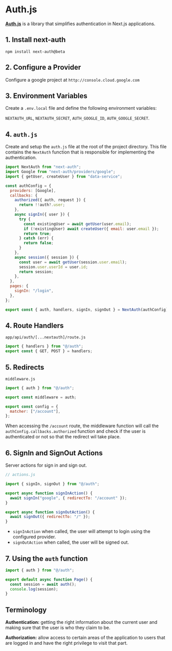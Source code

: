 # Auth.js

[**Auth.js**](https://authjs.dev/getting-started/installation) is a library that simplifies authentication in Next.js applications.

## 1. Install next-auth

```
npm install next-auth@beta
```

## 2. Configure a Provider

Configure a google project at `http://console.cloud.google.com`

## 3. Environment Variables

Create a `.env.local` file and define the following environment variables:

`NEXTAUTH_URL`, `NEXTAUTH_SECRET`, `AUTH_GOOGLE_ID`, `AUTH_GOOGLE_SECRET`.

## 4. `auth.js`

Create and setup the `auth.js` file at the root of the project directory. This file contains the `NextAuth` function that is responsible for implementing the authentication.

```js
import NextAuth from "next-auth";
import Google from "next-auth/providers/google";
import { getUser, createUser } from "data-service";

const authConfig = {
  providers: [Google],
  callbacks: {
    authorized({ auth, request }) {
      return !!auth?.user;
    },
    async signIn({ user }) {
      try {
        const existingUser = await getUser(user.email);
        if (!existingUser) await createUser({ email: user.email });
        return true;
      } catch (err) {
        return false;
      }
    },
    async session({ session }) {
      const user = await getUser(session.user.email);
      session.user.userId = user.id;
      return session;
    },
  },
  pages: {
    signIn: "/login",
  },
};

export const { auth, handlers, signIn, signOut } = NextAuth(authConfig);
```

## 4. Route Handlers

`app/api/auth/[...nextauth]/route.js`

```js
import { handlers } from "@/auth";
export const { GET, POST } = handlers;
```

## 5. Redirects

`middleware.js`

```js
import { auth } from "@/auth";

export const middleware = auth;

export const config = {
  matcher: ["/account"],
};
```

When accessing the `/account` route, the middleware function will call the `authConfig.callbacks.authorized` function and check if the user is authenticated or not so that the redirect wil take place.

## 6. SignIn and SignOut Actions

Server actions for sign in and sign out.

```js
// actions.js

import { signIn, signOut } from "@/auth";

export async function signInAction() {
  await signIn("google", { redirectTo: "/account" });
}

export async function signOutAction() {
  await signOut({ redirectTo: "/" });
}
```

- `signInAction` when called, the user will attempt to login using the configured provider.
- `signOutAction` when called, the user will be signed out.

## 7. Using the `auth` function

```js
import { auth } from "@/auth";

export default async function Page() {
  const session = await auth();
  console.log(session);
}
```

## Terminology

**Authentication:** getting the right information about the current user and making sure that the user is who they claim to be.

**Authorization:** allow access to certain areas of the application to users that are logged in and have the right privilege to visit that part.
